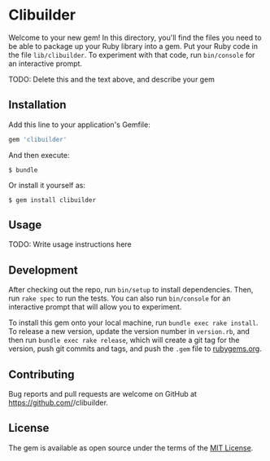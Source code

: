 # Clibuilder

Welcome to your new gem! In this directory, you'll find the files you need to be able to package up your Ruby library into a gem. Put your Ruby code in the file `lib/clibuilder`. To experiment with that code, run `bin/console` for an interactive prompt.

TODO: Delete this and the text above, and describe your gem

## Installation

Add this line to your application's Gemfile:

```ruby
gem 'clibuilder'
```

And then execute:

    $ bundle

Or install it yourself as:

    $ gem install clibuilder

## Usage

TODO: Write usage instructions here

## Development

After checking out the repo, run `bin/setup` to install dependencies. Then, run `rake spec` to run the tests. You can also run `bin/console` for an interactive prompt that will allow you to experiment.

To install this gem onto your local machine, run `bundle exec rake install`. To release a new version, update the version number in `version.rb`, and then run `bundle exec rake release`, which will create a git tag for the version, push git commits and tags, and push the `.gem` file to [rubygems.org](https://rubygems.org).

## Contributing

Bug reports and pull requests are welcome on GitHub at https://github.com/<rrosztoczy>/clibuilder.

## License

The gem is available as open source under the terms of the [MIT License](https://opensource.org/licenses/MIT).
